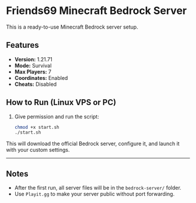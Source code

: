 # Friends69 Minecraft Bedrock Server

This is a ready-to-use Minecraft Bedrock server setup.

## Features

- **Version:** 1.21.71
- **Mode:** Survival
- **Max Players:** 7
- **Coordinates:** Enabled
- **Cheats:** Disabled

## How to Run (Linux VPS or PC)

1. Give permission and run the script:
   ```bash
   chmod +x start.sh
   ./start.sh
   ```

This will download the official Bedrock server, configure it, and launch it with your custom settings.

---

## Notes

- After the first run, all server files will be in the `bedrock-server/` folder.
- Use `Playit.gg` to make your server public without port forwarding.